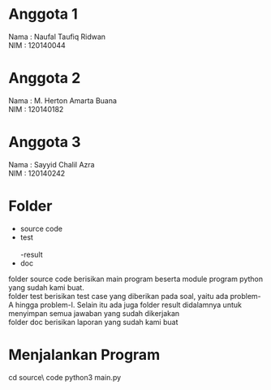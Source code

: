 # Anggota 1 
Nama : Naufal Taufiq Ridwan<br>
NIM : 120140044

# Anggota 2
Nama : M. Herton Amarta Buana<br>
NIM : 120140182

# Anggota 3
Nama : Sayyid Chalil Azra<br>
NIM : 120140242


# Folder
- source code<br>
- test<br><br>
  -result<br>
- doc<br>

folder source code berisikan main program beserta module program python yang sudah kami buat.<br>
folder test berisikan test case yang diberikan pada soal, yaitu ada problem-A hingga problem-I. Selain itu ada juga folder result didalamnya untuk menyimpan semua jawaban yang sudah dikerjakan<br>
folder doc berisikan laporan yang sudah kami buat<br>


# Menjalankan Program
cd source\ code
python3 main.py
